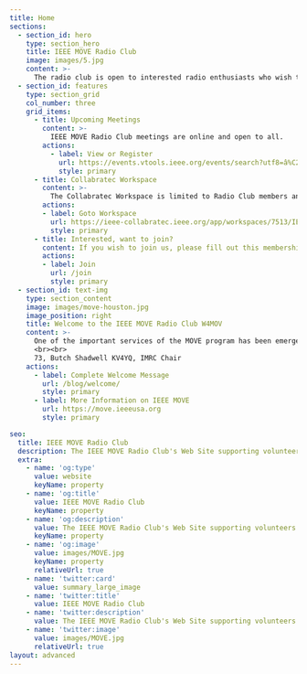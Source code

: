 ```yaml
---
title: Home
sections:
  - section_id: hero
    type: section_hero
    title: IEEE MOVE Radio Club
    image: images/5.jpg
    content: >-
      The radio club is open to interested radio enthusiasts who wish to develop radio skills and practices to support the IEEE MOVE Deployments.
  - section_id: features
    type: section_grid
    col_number: three
    grid_items:
      - title: Upcoming Meetings
        content: >-
          IEEE MOVE Radio Club meetings are online and open to all.
        actions:
          - label: View or Register
            url: https://events.vtools.ieee.org/events/search?utf8=â%C2%9C%C2%93&_sub=true&q=IEEE+MOVE+Radio+Club&ou=&d=Upcoming&commit=Search
            style: primary
      - title: Collabratec Workspace
        content: >-
          The Collabratec Workspace is limited to Radio Club members and requires a free account. 
        actions:
        - label: Goto Workspace
          url: https://ieee-collabratec.ieee.org/app/workspaces/7513/IEEE-MOVE-Radio-Club/activities
          style: primary
      - title: Interested, want to join?
        content: If you wish to join us, please fill out this membership application.
        actions:
        - label: Join
          url: /join
          style: primary
  - section_id: text-img
    type: section_content
    image: images/move-houston.jpg
    image_position: right
    title: Welcome to the IEEE MOVE Radio Club W4MOV
    content: >-
      One of the important services of the MOVE program has been emergency communications to support the Red Cross first responders and victims. This year we are expanding these communications services through the establishment of an IEEE Amateur Radio Club. If you are already an amateur operator, you will be familiar with ham radio clubs. This IEEE program will follow the standard model fairly closely, with the one exception that we exist specifically to organize, and work in preparation for, emergency operations nets. Our plan is to develop efficient emergency communications methods through the expertise and efforts of IEEE volunteers. 
      <br><br>
      73, Butch Shadwell KV4YQ, IMRC Chair
    actions:
      - label: Complete Welcome Message
        url: /blog/welcome/
        style: primary
      - label: More Information on IEEE MOVE
        url: https://move.ieeeusa.org
        style: primary

seo:
  title: IEEE MOVE Radio Club
  description: The IEEE MOVE Radio Club's Web Site supporting volunteers worldwide
  extra:
    - name: 'og:type'
      value: website
      keyName: property
    - name: 'og:title'
      value: IEEE MOVE Radio Club
      keyName: property
    - name: 'og:description'
      value: The IEEE MOVE Radio Club's Web Site supporting volunteers worldwide
      keyName: property
    - name: 'og:image'
      value: images/MOVE.jpg
      keyName: property
      relativeUrl: true
    - name: 'twitter:card'
      value: summary_large_image
    - name: 'twitter:title'
      value: IEEE MOVE Radio Club
    - name: 'twitter:description'
      value: The IEEE MOVE Radio Club's Web Site supporting volunteers worldwide
    - name: 'twitter:image'
      value: images/MOVE.jpg
      relativeUrl: true
layout: advanced
---
```

